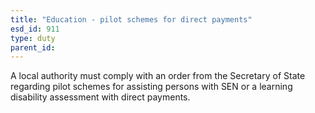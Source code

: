 ```yaml
---
title: "Education - pilot schemes for direct payments"
esd_id: 911
type: duty
parent_id:  
---
```


A local authority must comply with an order from the Secretary of State regarding pilot schemes for assisting persons with SEN or a learning disability assessment with direct payments.

